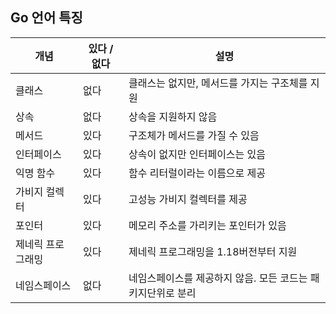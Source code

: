 ## Go 언어 특징

|개념|있다 / 없다|설명|
|-|-|-|
|클래스|없다|클래스는 없지만, 메서드를 가지는 구조체를 지원|
|상속|없다|상속을 지원하지 않음|
|메서드|있다|구조체가 메서드를 가질 수 있음|
|인터페이스|있다|상속이 없지만 인터페이스는 있음|
|익명 함수|있다|함수 리터럴이라는 이름으로 제공|
|가비지 컬렉터|있다|고성능 가비지 컬렉터를 제공|
|포인터|있다|메모리 주소를 가리키는 포인터가 있음|
|제네릭 프로그래밍|있다|제네릭 프로그래밍을 1.18버전부터 지원|
|네임스페이스|없다|네임스페이스를 제공하지 않음. 모든 코드는 패키지단위로 분리|
